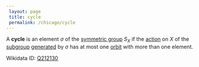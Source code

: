 ```yaml
---
 layout: page
 title: cycle
 permalink: /chicago/cycle
---
```

A **cycle** is an element $\sigma$ of the [symmetric group](https://mathgloss.github.io/MathGloss/chicago/symmetric_group) $S_X$ if the [action](https://mathgloss.github.io/MathGloss/chicago/group_action) on $X$ of the [subgroup](https://mathgloss.github.io/MathGloss/chicago/subgroup) [generated](https://mathgloss.github.io/MathGloss/chicago/generating_set_of_a_group) by $\sigma$ has at most one [orbit](https://mathgloss.github.io/MathGloss/chicago/orbit) with more than one element.

Wikidata ID: [Q212130](https://www.wikidata.org/wiki/Q212130)